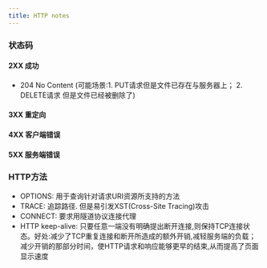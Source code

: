 ```yaml
---
title: HTTP notes
---
```


### 状态码

#### 2XX 成功
- 204 No Content (可能场景:1. PUT请求但是文件已存在与服务器上； 2. DELETE请求 但是文件已经被删除了)

#### 3XX 重定向

#### 4XX 客户端错误

#### 5XX 服务端错误

### HTTP方法

- OPTIONS: 用于查询针对请求URI资源所支持的方法
- TRACE: 追踪路径. 但是易引发XST(Cross-Site Tracing)攻击
- CONNECT: 要求用隧道协议连接代理
- HTTP keep-alive: 只要任意一端没有明确提出断开连接,则保持TCP连接状态。好处:减少了TCP重复连接和断开所造成的额外开销,减轻服务端的负载；减少开销的那部分时间，使HTTP请求和响应能够更早的结束,从而提高了页面显示速度